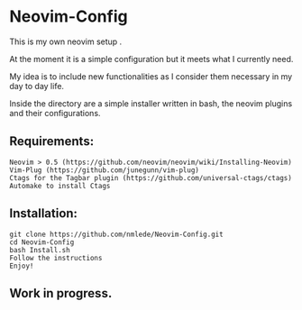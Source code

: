 # __Neovim-Config__

This is my own neovim setup .

At the moment it is a simple configuration but it meets what I currently need.

My idea is to include new functionalities as I consider them necessary in my day to day life.

Inside the directory are a simple installer written in bash, the neovim plugins and their configurations.

## __Requirements:__

    Neovim > 0.5 (https://github.com/neovim/neovim/wiki/Installing-Neovim)
    Vim-Plug (https://github.com/junegunn/vim-plug)
    Ctags for the Tagbar plugin (https://github.com/universal-ctags/ctags)
    Automake to install Ctags

## __Installation:__

    git clone https://github.com/nmlede/Neovim-Config.git
    cd Neovim-Config
    bash Install.sh
    Follow the instructions
    Enjoy!

## __Work in progress.__
